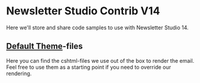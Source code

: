 # Newsletter Studio Contrib V14

Here we'll store and share code samples to use with Newsletter Studio 14.

## [Default Theme](Default-Theme)-files
Here you can find the cshtml-files we use out of the box to render the email. Feel free to use them as a starting point if you need to override our rendering.